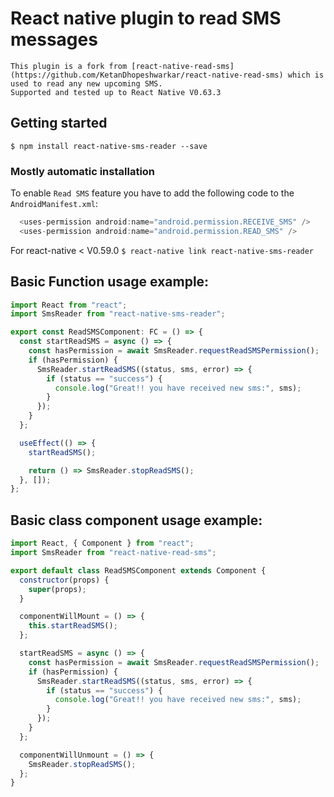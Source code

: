 # React native plugin to read SMS messages

    This plugin is a fork from [react-native-read-sms](https://github.com/KetanDhopeshwarkar/react-native-read-sms) which is  used to read any new upcoming SMS.
    Supported and tested up to React Native V0.63.3

## Getting started 

`$ npm install react-native-sms-reader --save`

### Mostly automatic installation

To enable `Read SMS` feature you have to add the following code to the `AndroidManifest.xml`:

```java
  <uses-permission android:name="android.permission.RECEIVE_SMS" />
  <uses-permission android:name="android.permission.READ_SMS" />
```

For react-native < V0.59.0
`$ react-native link react-native-sms-reader`

## Basic Function usage example:

```javascript
import React from "react";
import SmsReader from "react-native-sms-reader";

export const ReadSMSComponent: FC = () => {
  const startReadSMS = async () => {
    const hasPermission = await SmsReader.requestReadSMSPermission();
    if (hasPermission) {
      SmsReader.startReadSMS((status, sms, error) => {
        if (status == "success") {
          console.log("Great!! you have received new sms:", sms);
        }
      });
    }
  };

  useEffect(() => {
    startReadSMS();

    return () => SmsReader.stopReadSMS();
  }, []);
};
```

## Basic class component usage example:

```javascript
import React, { Component } from "react";
import SmsReader from "react-native-read-sms";

export default class ReadSMSComponent extends Component {
  constructor(props) {
    super(props);
  }

  componentWillMount = () => {
    this.startReadSMS();
  };

  startReadSMS = async () => {
    const hasPermission = await SmsReader.requestReadSMSPermission();
    if (hasPermission) {
      SmsReader.startReadSMS((status, sms, error) => {
        if (status == "success") {
          console.log("Great!! you have received new sms:", sms);
        }
      });
    }
  };

  componentWillUnmount = () => {
    SmsReader.stopReadSMS();
  };
}
```
